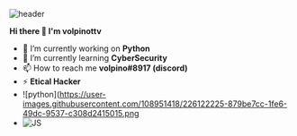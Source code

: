 ![header](https://user-images.githubusercontent.com/108951418/226121783-8cfefcf2-31c5-4bb8-b039-e02fbae72ca5.png)

**Hi there 👋 I'm volpinottv**

- 🔭 I’m currently working on **Python**
- 🌱 I’m currently learning **CyberSecurity**
- 📫 How to reach me **volpino#8917 (discord)**
- ⚡ **Etical Hacker**
- ![python](https://user-images.githubusercontent.com/108951418/226122225-879be7cc-1fe6-49dc-9537-c308d2415015.png
- ![JS](https://user-images.githubusercontent.com/108951418/226122247-c0a7a85a-b868-4b5b-a3eb-84f9b96fab9c.png)
